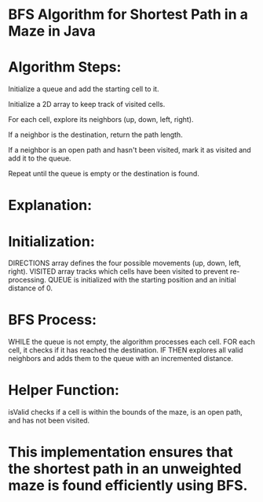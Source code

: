 # BFS Algorithm for Shortest Path in a Maze in Java

# Algorithm Steps:

Initialize a queue and add the starting cell to it.

Initialize a 2D array to keep track of visited cells.

For each cell, explore its neighbors (up, down, left, right).

If a neighbor is the destination, return the path length.

If a neighbor is an open path and hasn't been visited, mark it as visited and add it to the queue.

Repeat until the queue is empty or the destination is found.


# Explanation:


# Initialization:

DIRECTIONS array defines the four possible movements (up, down, left, right).
VISITED array tracks which cells have been visited to prevent re-processing.
QUEUE is initialized with the starting position and an initial distance of 0.

# BFS Process:
WHILE the queue is not empty, the algorithm processes each cell.
FOR each cell, it checks if it has reached the destination.
IF THEN explores all valid neighbors and adds them to the queue with an incremented distance.

# Helper Function:
isValid checks if a cell is within the bounds of the maze, is an open path, and has not been visited.

# This implementation ensures that the shortest path in an unweighted maze is found efficiently using BFS.
